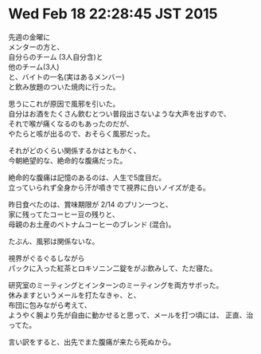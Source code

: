 Wed Feb 18 22:28:45 JST 2015
===

先週の金曜に  
メンターの方と、  
自分らのチーム (3人自分含)と  
他のチーム(3人)  
と、バイトの一名(実はあるメンバー)  
と飲み放題のついた焼肉に行った。  

思うにこれが原因で風邪を引いた。  
自分はお酒をたくさん飲むとつい普段出さないような大声を出すので、  
それで喉が痛くなるのもあったのだが、  
やたらと咳が出るので、おそらく風邪だった。

それがどのくらい関係するかはともかく、  
今朝絶望的な、絶命的な腹痛だった。

絶命的な腹痛は記憶のあるのは、人生で5度目だ。  
立っていられず全身から汗が噴きでて視界に白いノイズが走る。

昨日食べたのは、賞味期限が 2/14 のプリン一つと、  
家に残ってたコーヒー豆の残りと、  
母親のお土産のベトナムコーヒーのブレンド (混合)。

たぶん、風邪は関係ないな。

視界がぐるぐるしながら  
パックに入った紅茶とロキソニン二錠をがぶ飲みして、ただ寝た。

研究室のミーティングとインターンのミーティングを両方サボった。  
休みますというメールを打たなきゃ、と、  
布団に包みながら考えて、  
ようやく腕より先が自由に動かせると思って、メールを打つ頃には、
正直、治ってた。

言い訳をすると、出先でまた腹痛が来たら死ぬから。

